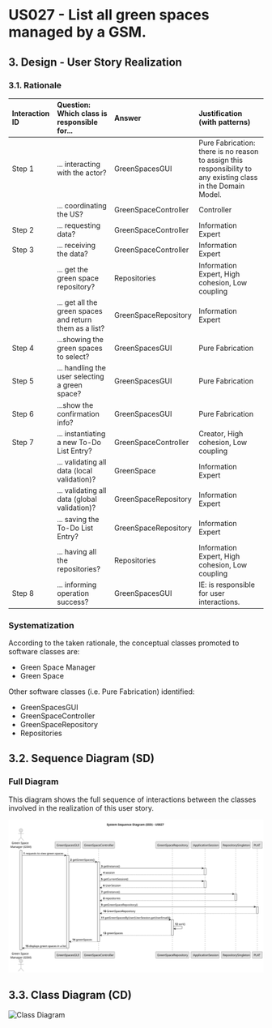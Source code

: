# US027 - List all green spaces managed by a GSM.

## 3. Design - User Story Realization

### 3.1. Rationale

| Interaction ID | Question: Which class is responsible for...           | Answer                 | Justification (with patterns)                                                                                 |
|:--------------|:------------------------------------------------------|:-----------------------|:--------------------------------------------------------------------------------------------------------------|
| Step 1  		    | 	... interacting with the actor?                      | GreenSpacesGUI         | Pure Fabrication: there is no reason to assign this responsibility to any existing class in the Domain Model. |
| 			  	        | 	... coordinating the US?                             | GreenSpaceController   | Controller                                                                                                    |
| Step 2  		    | 	... requesting data?                                 | GreenSpaceController   | Information Expert                                                                                              |
| Step 3			     | ... receiving the data?                               | GreenSpaceController   | Information Expert                                                                                              |
| 			  		       | ... get the green space repository?					            | Repositories           | Information Expert, High cohesion, Low coupling                                                               |
| 			  		       | ... get all the green spaces and return them as a list? | GreenSpaceRepository   | Information Expert                                                                                            |
| Step 4  		    | 	...showing the green spaces to select?						           | GreenSpacesGUI         | Pure Fabrication                                                                                              |
| Step 5  		    | ... handling the user selecting a green space?         | GreenSpacesGUI         | Pure Fabrication                                                                                              |
| Step 6  		    | 	...show the confirmation info?                       | GreenSpacesGUI         | Pure Fabrication                                                                                              |
| Step 7  		    | 	... instantiating a new To-Do List Entry?            | GreenSpaceController   | Creator, High cohesion, Low coupling                                                                          |
| 		            | 	... validating all data (local validation)?          | GreenSpace             | Information Expert                                                                                            |
| 			  		       | 	... validating all data (global validation)?         | GreenSpaceRepository   | Information Expert                                                                                     |
| 			  		       | 	... saving the To-Do List Entry?                     | GreenSpaceRepository   | Information Expert                                                                                       |
|               | ... having all the repositories?                      | Repositories           |  Information Expert, High cohesion, Low coupling                                                                                                        |
| Step 8  		    | 	... informing operation success?                     | GreenSpacesGUI         | IE: is responsible for user interactions.                                                                     |

### Systematization ##

According to the taken rationale, the conceptual classes promoted to software classes are:

* Green Space Manager
* Green Space

Other software classes (i.e. Pure Fabrication) identified:

* GreenSpacesGUI
* GreenSpaceController
* GreenSpaceRepository
* Repositories


## 3.2. Sequence Diagram (SD)

### Full Diagram

This diagram shows the full sequence of interactions between the classes involved in the realization of this user story.

![Sequence Diagram - Full](svg/us027-sequence-diagram-full.svg)

## 3.3. Class Diagram (CD)

![Class Diagram](svg/us027-class-diagram.svg)